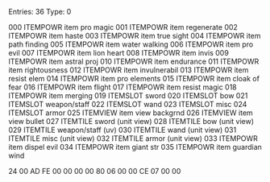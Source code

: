 


Entries: 36
Type: 0





000  ITEMPOWR  item pro magic
001  ITEMPOWR  item regenerate
002  ITEMPOWR  item haste
003  ITEMPOWR  item true sight
004  ITEMPOWR  item path finding
005  ITEMPOWR  item water walking
006  ITEMPOWR  item pro evil
007  ITEMPOWR  item lion heart
008  ITEMPOWR  item invis
009  ITEMPOWR  item astral proj
010  ITEMPOWR  item endurance
011  ITEMPOWR  item rightousness
012  ITEMPOWR  item invulnerabil
013  ITEMPOWR  item resist elem
014  ITEMPOWR  item pro elements
015  ITEMPOWR  item cloak of fear
016  ITEMPOWR  item flight
017  ITEMPOWR  item resist magic
018  ITEMPOWR  item merging
019  ITEMSLOT  sword
020  ITEMSLOT  bow
021  ITEMSLOT  weapon/staff
022  ITEMSLOT  wand
023  ITEMSLOT  misc
024  ITEMSLOT  armor
025  ITEMVIEW  item view backgrnd
026  ITEMVIEW  item view bullet
027  ITEMTILE  sword (unit view)
028  ITEMTILE  bow   (unit view)
029  ITEMTILE  weapon/staff (uv)
030  ITEMTILE  wand  (unit view)
031  ITEMTILE  misc  (unit view)
032  ITEMTILE  armor (unit view)
033  ITEMPOWR  item dispel evil
034  ITEMPOWR  item giant str
035  ITEMPOWR  item guardian wind


















24 00 AD FE 00 00 00 00 80 06 00 00 CE 07 00 00
